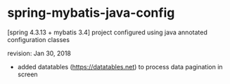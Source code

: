 # spring-mybatis-java-config
[spring 4.3.13 + mybatis 3.4] project configured using java annotated configuration classes

revision: Jan 30, 2018
* added datatables (https://datatables.net) to process data pagination in screen
